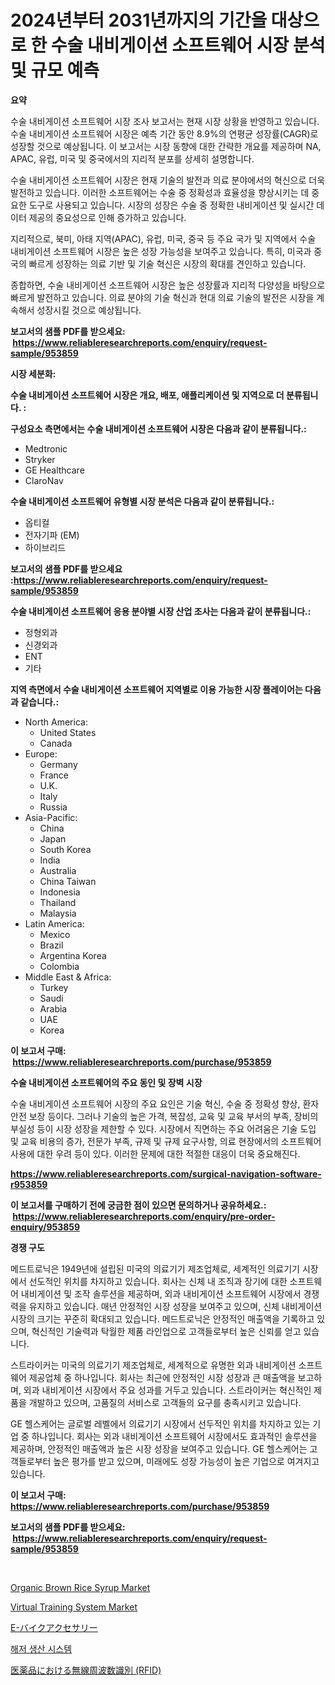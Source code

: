 <p><h1>2024년부터 2031년까지의 기간을 대상으로 한 수술 내비게이션 소프트웨어 시장 분석 및 규모 예측</h1></p><p><strong>요약</strong></p>
<p><p>수술 내비게이션 소프트웨어 시장 조사 보고서는 현재 시장 상황을 반영하고 있습니다. 수술 내비게이션 소프트웨어 시장은 예측 기간 동안 8.9%의 연평균 성장률(CAGR)로 성장할 것으로 예상됩니다. 이 보고서는 시장 동향에 대한 간략한 개요를 제공하며 NA, APAC, 유럽, 미국 및 중국에서의 지리적 분포를 상세히 설명합니다.</p><p>수술 내비게이션 소프트웨어 시장은 현재 기술의 발전과 의료 분야에서의 혁신으로 더욱 발전하고 있습니다. 이러한 소프트웨어는 수술 중 정확성과 효율성을 향상시키는 데 중요한 도구로 사용되고 있습니다. 시장의 성장은 수술 중 정확한 내비게이션 및 실시간 데이터 제공의 중요성으로 인해 증가하고 있습니다.</p><p>지리적으로, 북미, 아태 지역(APAC), 유럽, 미국, 중국 등 주요 국가 및 지역에서 수술 내비게이션 소프트웨어 시장은 높은 성장 가능성을 보여주고 있습니다. 특히, 미국과 중국의 빠르게 성장하는 의료 기반 및 기술 혁신은 시장의 확대를 견인하고 있습니다.</p><p>종합하면, 수술 내비게이션 소프트웨어 시장은 높은 성장률과 지리적 다양성을 바탕으로 빠르게 발전하고 있습니다. 의료 분야의 기술 혁신과 현대 의료 기술의 발전은 시장을 계속해서 성장시킬 것으로 예상됩니다.</p></p>
<p><strong>보고서의 샘플 PDF를 받으세요: &nbsp;<a href="https://www.reliableresearchreports.com/enquiry/request-sample/953859">https://www.reliableresearchreports.com/enquiry/request-sample/953859</a></strong></p>
<p><strong>시장 세분화:</strong></p>
<p><strong> 수술 내비게이션 소프트웨어 시장은 개요, 배포, 애플리케이션 및 지역으로 더 분류됩니다. :</strong></p>
<p><strong>구성요소 측면에서는 수술 내비게이션 소프트웨어 시장은 다음과 같이 분류됩니다.:</strong></p>
<p><ul><li>Medtronic</li><li>Stryker</li><li>GE Healthcare</li><li>ClaroNav</li></ul></p>
<p><strong> 수술 내비게이션 소프트웨어 유형별 시장 분석은 다음과 같이 분류됩니다.:</strong></p>
<p><ul><li>옵티컬</li><li>전자기파 (EM)</li><li>하이브리드</li></ul></p>
<p><strong>보고서의 샘플 PDF를 받으세요 :<a href="https://www.reliableresearchreports.com/enquiry/request-sample/953859">https://www.reliableresearchreports.com/enquiry/request-sample/953859</a></strong></p>
<p><strong> 수술 내비게이션 소프트웨어 응용 분야별 시장 산업 조사는 다음과 같이 분류됩니다.:</strong></p>
<p><ul><li>정형외과</li><li>신경외과</li><li>ENT</li><li>기타</li></ul></p>
<p><strong>지역 측면에서 수술 내비게이션 소프트웨어 지역별로 이용 가능한 시장 플레이어는 다음과 같습니다.:</strong></p>
<p><ul>
    <li>
        North America:
        <ul>
            <li>United States</li>
            <li>Canada</li>
        </ul>
    </li>
    <li>
        Europe:
        <ul>
            <li>Germany</li>
            <li>France</li>
            <li>U.K.</li>
            <li>Italy</li>
            <li>Russia</li>
        </ul>
    </li>
    <li>
        Asia-Pacific:
        <ul>
            <li>China</li>
            <li>Japan</li>
            <li>South Korea</li>
            <li>India</li>
            <li>Australia</li>
            <li>China Taiwan</li>
            <li>Indonesia</li>
            <li>Thailand</li>
            <li>Malaysia</li>
        </ul>
    </li>
    <li>
        Latin America:
        <ul>
            <li>Mexico</li>
            <li>Brazil</li>
            <li>Argentina Korea</li>
            <li>Colombia</li>
        </ul>
    </li>
    <li>
        Middle East & Africa:
        <ul>
            <li>Turkey</li>
            <li>Saudi</li>
            <li>Arabia</li>
            <li>UAE</li>
            <li>Korea</li>
        </ul>
    </li>
    </ul></p>
<p><strong>이 보고서 구매: &nbsp;<a href="https://www.reliableresearchreports.com/purchase/953859">https://www.reliableresearchreports.com/purchase/953859</a></strong></p>
<p><strong>수술 내비게이션 소프트웨어의 주요 동인 및 장벽 시장</strong></p>
<p><p>수술 내비게이션 소프트웨어 시장의 주요 요인은 기술 혁신, 수술 중 정확성 향상, 환자 안전 보장 등이다. 그러나 기술의 높은 가격, 복잡성, 교육 및 교육 부서의 부족, 장비의 부실성 등이 시장 성장을 제한할 수 있다. 시장에서 직면하는 주요 어려움은 기술 도입 및 교육 비용의 증가, 전문가 부족, 규제 및 규제 요구사항, 의료 현장에서의 소프트웨어 사용에 대한 우려 등이 있다. 이러한 문제에 대한 적절한 대응이 더욱 중요해진다.</p></p>
<p><strong><a href="https://www.reliableresearchreports.com/surgical-navigation-software-r953859">https://www.reliableresearchreports.com/surgical-navigation-software-r953859</a></strong></p>
<p><strong>이 보고서를 구매하기 전에 궁금한 점이 있으면 문의하거나 공유하세요.: &nbsp;<a href="https://www.reliableresearchreports.com/enquiry/pre-order-enquiry/953859">https://www.reliableresearchreports.com/enquiry/pre-order-enquiry/953859</a></strong></p>
<p><strong>경쟁 구도</strong></p>
<p><p>메드트로닉은 1949년에 설립된 미국의 의료기기 제조업체로, 세계적인 의료기기 시장에서 선도적인 위치를 차지하고 있습니다. 회사는 신체 내 조직과 장기에 대한 소프트웨어 내비게이션 및 조작 솔루션을 제공하며, 외과 내비게이션 소프트웨어 시장에서 경쟁력을 유지하고 있습니다. 매년 안정적인 시장 성장을 보여주고 있으며, 신체 내비게이션 시장의 크기는 꾸준히 확대되고 있습니다. 메드트로닉은 안정적인 매출액을 기록하고 있으며, 혁신적인 기술력과 탁월한 제품 라인업으로 고객들로부터 높은 신뢰를 얻고 있습니다.</p><p>스트라이커는 미국의 의료기기 제조업체로, 세계적으로 유명한 외과 내비게이션 소프트웨어 제공업체 중 하나입니다. 회사는 최근에 안정적인 시장 성장과 큰 매출액을 보고하며, 외과 내비게이션 시장에서 주요 성과를 거두고 있습니다. 스트라이커는 혁신적인 제품을 개발하고 있으며, 고품질의 서비스로 고객들의 요구를 충족시키고 있습니다.</p><p>GE 헬스케어는 글로벌 레벨에서 의료기기 시장에서 선두적인 위치를 차지하고 있는 기업 중 하나입니다. 회사는 외과 내비게이션 소프트웨어 시장에서도 효과적인 솔루션을 제공하며, 안정적인 매출액과 높은 시장 성장을 보여주고 있습니다. GE 헬스케어는 고객들로부터 높은 평가를 받고 있으며, 미래에도 성장 가능성이 높은 기업으로 여겨지고 있습니다.</p></p>
<p><strong>이 보고서 구매: &nbsp; <a href="https://www.reliableresearchreports.com/purchase/953859">https://www.reliableresearchreports.com/purchase/953859</a></strong></p>
<p><strong>보고서의 샘플 PDF를 받으세요: &nbsp;<a href="https://www.reliableresearchreports.com/enquiry/request-sample/953859">https://www.reliableresearchreports.com/enquiry/request-sample/953859</a></strong><strong></strong></p>
<p>&nbsp;</p>
<p><p><a href="https://issuu.com/reportprime-2/docs/organic-brown-rice-syrup-market-size-2030.pptx">Organic Brown Rice Syrup Market</a></p><p><a href="https://github.com/nathandecarvalho/Market-Research-Report-List-3/blob/main/virtual-training-system-market.md">Virtual Training System Market</a></p><p><a href="https://github.com/LenoraKris2023/Market-Research-Report-List-1/blob/main/690868080477.md">E-バイクアクセサリー</a></p><p><a href="https://github.com/JackieFauhey9089475/Market-Research-Report-List-1/blob/main/542182474968.md">해저 생산 시스템</a></p><p><a href="https://github.com/VernieBarton2023/Market-Research-Report-List-1/blob/main/157176980478.md">医薬品における無線周波数識別 (RFID)</a></p></p>